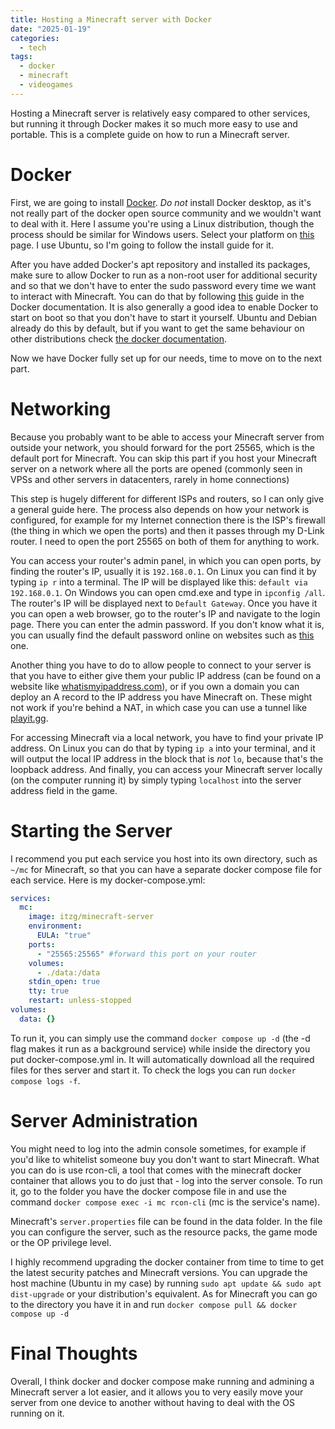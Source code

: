 ```yaml
---
title: Hosting a Minecraft server with Docker
date: "2025-01-19"
categories:
  - tech
tags:
  - docker
  - minecraft
  - videogames
---
```


Hosting a Minecraft server is relatively easy compared to other services, but running it through Docker makes it so much more easy to use and portable. This is a complete guide on how to run a Minecraft server.

# Docker

First, we are going to install [Docker](https://www.docker.com/). _Do not_ install Docker desktop, as it's not really part of the docker open source community and we wouldn't want to deal with it. Here I assume you're using a Linux distribution, though the process should be similar for Windows users. Select your platform on [this](https://docs.docker.com/engine/install/) page. I use Ubuntu, so I'm going to follow the install guide for it.

After you have added Docker's apt repository and installed its packages, make sure to allow Docker to run as a non-root user for additional security and so that we don't have to enter the sudo password every time we want to interact with Minecraft. You can do that by following [this](https://docs.docker.com/engine/install/linux-postinstall/#manage-docker-as-a-non-root-user) guide in the Docker documentation. It is also generally a good idea to enable Docker to start on boot so that you don't have to start it yourself. Ubuntu and Debian already do this by default, but if you want to get the same behaviour on other distributions check [the docker documentation](https://docs.docker.com/engine/install/linux-postinstall/#configure-docker-to-start-on-boot-with-systemd).

Now we have Docker fully set up for our needs, time to move on to the next part.

# Networking

Because you probably want to be able to access your Minecraft server from outside your network, you should forward for the port 25565, which is the default port for Minecraft. You can skip this part if you host your Minecraft server on a network where all the ports are opened (commonly seen in VPSs and other servers in datacenters, rarely in home connections)

This step is hugely different for different ISPs and routers, so I can only give a general guide here. The process also depends on how your network is configured, for example for my Internet connection there is the ISP's firewall (the thing in which we open the ports) and then it passes through my D-Link router. I need to open the port 25565 on both of them for anything to work.

You can access your router's admin panel, in which you can open ports, by finding the router's IP, usually it is `192.168.0.1`. On Linux you can find it by typing `ip r` into a terminal. The IP will be displayed like this: `default via 192.168.0.1`. On Windows you can open cmd.exe and type in `ipconfig /all`. The router's IP will be displayed next to `Default Gateway`. Once you have it you can open a web browser, go to the router's IP and navigate to the login page. There you can enter the admin password. If you don't know what it is, you can usually find the default password online on websites such as [this](https://router-network.com/default-router-passwords-list) one.

Another thing you have to do to allow people to connect to your server is that you have to either give them your public IP address (can be found on a website like [whatismyipaddress.com](https://whatismyipaddress.com/)), or if you own a domain you can deploy an A record to the IP address you have Minecraft on. These might not work if you're behind a NAT, in which case you can use a tunnel like [playit.gg](https://playit.gg/).

For accessing Minecraft via a local network, you have to find your private IP address. On Linux you can do that by typing `ip a` into your terminal, and it will output the local IP address in the block that is _not_ `lo`, because that's the loopback address. And finally, you can access your Minecraft server locally (on the computer running it) by simply typing `localhost` into the server address field in the game.

# Starting the Server

I recommend you put each service you host into its own directory, such as `~/mc` for Minecraft, so that you can have a separate docker compose file for each service. Here is my docker-compose.yml:

```yaml
services:
  mc:
    image: itzg/minecraft-server
    environment:
      EULA: "true"
    ports:
      - "25565:25565" #forward this port on your router
    volumes:
      - ./data:/data
    stdin_open: true
    tty: true
    restart: unless-stopped
volumes:
  data: {}
```

To run it, you can simply use the command `docker compose up -d` (the -d flag makes it run as a background service) while inside the directory you put docker-compose.yml in. It will automatically download all the required files for thes server and start it. To check the logs you can run `docker compose logs -f`.

# Server Administration

You might need to log into the admin console sometimes, for example if you'd like to whitelist someone buy you don't want to start Minecraft. What you can do is use rcon-cli, a tool that comes with the minecraft docker container that allows you to do just that - log into the server console. To run it, go to the folder you have the docker compose file in and use the command `docker compose exec -i mc rcon-cli` (mc is the service's name).

Minecraft's `server.properties` file can be found in the data folder. In the file you can configure the server, such as the resource packs, the game mode or the OP privilege level.

I highly recommend upgrading the docker container from time to time to get the latest security patches and Minecraft versions. You can upgrade the host machine (Ubuntu in my case) by running `sudo apt update && sudo apt dist-upgrade` or your distribution's equivalent. As for Minecraft you can go to the directory you have it in and run `docker compose pull && docker compose up -d`

# Final Thoughts

Overall, I think docker and docker compose make running and admining a Minecraft server a lot easier, and it allows you to very easily move your server from one device to another without having to deal with the OS running on it.
